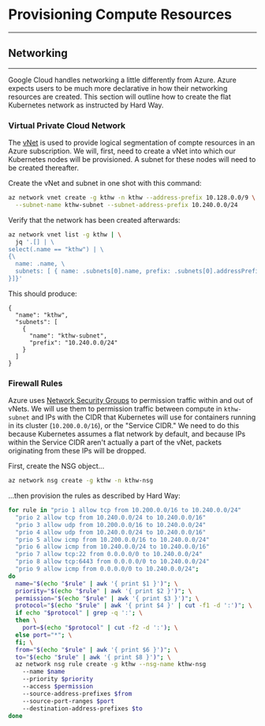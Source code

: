 # Provisioning Compute Resources
---

## Networking
---

Google Cloud handles networking a little differently from Azure. Azure expects users to be
much more declarative in how their networking resources are created. This section will outline
how to create the flat Kubernetes network as instructed by Hard Way.

### Virtual Private Cloud Network

The [vNet](https://docs.microsoft.com/en-us/azure/virtual-network/virtual-networks-overview) is
used to provide logical segmentation of compte resources in an Azure subscription. We will,
first, need to create a vNet into which our Kubernetes nodes will be provisioned. A subnet
for these nodes will need to be created thereafter.

Create the vNet and subnet in one shot with this command:

```sh
az network vnet create -g kthw -n kthw --address-prefix 10.128.0.0/9 \
  --subnet-name kthw-subnet --subnet-address-prefix 10.240.0.0/24
```

Verify that the network has been created afterwards:

```sh
az network vnet list -g kthw | \
  jq '.[] | \
select(.name == "kthw") | \
{\
  name: .name, \
  subnets: [ { name: .subnets[0].name, prefix: .subnets[0].addressPrefix \
}]}'
```

This should produce:

```
{
  "name": "kthw",
  "subnets": [
    {
      "name": "kthw-subnet",
      "prefix": "10.240.0.0/24"
    }
  ]
}
```

### Firewall Rules

Azure uses [Network Security Groups](https://docs.microsoft.com/en-us/azure/virtual-network/network-security-groups-overview)
to permission traffic within and out of vNets. We will use them to permission traffic between
compute in `kthw-subnet` and IPs with the CIDR that Kubernetes will use for containers running
in its cluster (`10.200.0.0/16`), or the "Service CIDR."
We need to do this because Kubernetes assumes a flat network by default, and because IPs within
the Service CIDR aren't actually a part of the vNet, packets originating from these IPs
will be dropped.

First, create the NSG object...

```sh
az network nsg create -g kthw -n kthw-nsg
```

...then provision the rules as described by Hard Way:

```sh
for rule in "prio 1 allow tcp from 10.200.0.0/16 to 10.240.0.0/24"
  "prio 2 allow tcp from 10.240.0.0/24 to 10.240.0.0/16"
  "prio 3 allow udp from 10.200.0.0/16 to 10.240.0.0/24"
  "prio 4 allow udp from 10.240.0.0/24 to 10.240.0.0/16"
  "prio 5 allow icmp from 10.200.0.0/16 to 10.240.0.0/24"
  "prio 6 allow icmp from 10.240.0.0/24 to 10.240.0.0/16"
  "prio 7 allow tcp:22 from 0.0.0.0/0 to 10.240.0.0/24"
  "prio 8 allow tcp:6443 from 0.0.0.0/0 to 10.240.0.0/24"
  "prio 9 allow icmp from 0.0.0.0/0 to 10.240.0.0/24";
do
  name="$(echo "$rule" | awk '{ print $1 }')"; \
  priority="$(echo "$rule" | awk '{ print $2 }')"; \
  permission="$(echo "$rule" | awk '{ print $3 }')"; \
  protocol="$(echo "$rule" | awk '{ print $4 }' | cut -f1 -d ':')"; \
  if echo "$protocol" | grep -q ':'; \
  then \
    port=$(echo "$protocol" | cut -f2 -d ':'); \
  else port="*"; \
  fi; \
  from="$(echo "$rule" | awk '{ print $6 }')"; \
  to="$(echo "$rule" | awk '{ print $8 }')"; \
  az network nsg rule create -g kthw --nsg-name kthw-nsg
    --name $name 
    --priority $priority
    --access $permission
    --source-address-prefixes $from
    --source-port-ranges $port
    --destination-address-prefixes $to
done
```
